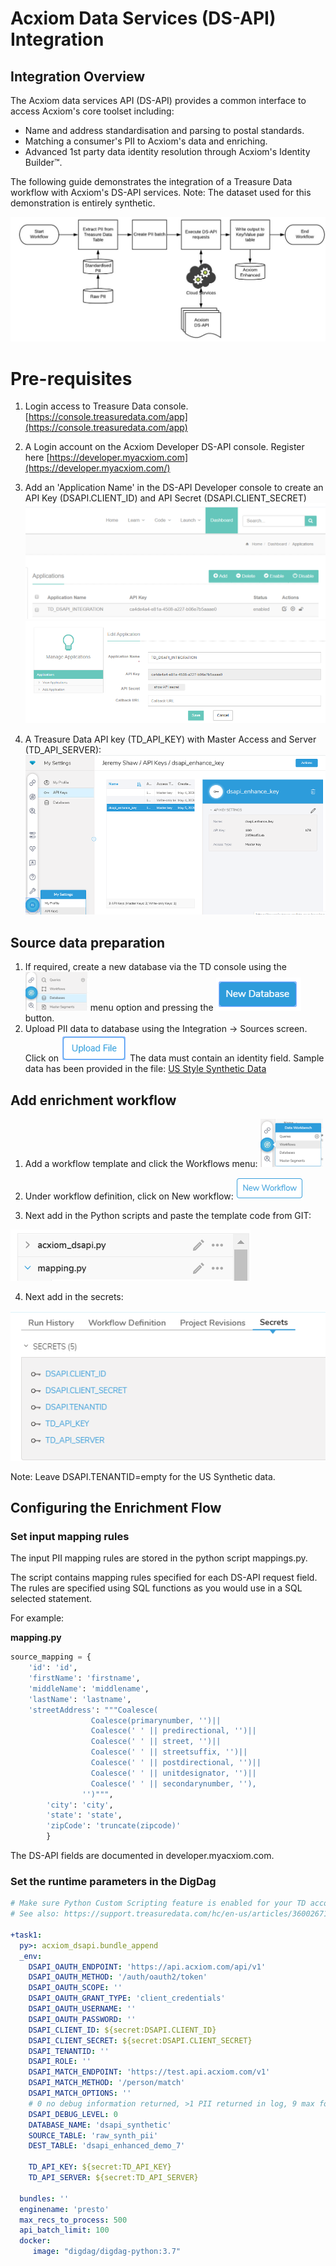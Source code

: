 # Acxiom Data Services (DS-API) Integration

## Integration Overview

The Acxiom data services API (DS-API) provides a common interface to access Acxiom's core toolset including:

* Name and address standardisation and parsing to postal standards.
* Matching a consumer's PII to Acxiom's data and enriching.
* Advanced 1st party data identity resolution through Acxiom's Identity Builder™.

The following guide demonstrates the integration of a Treasure Data workflow with Acxiom's DS-API services. 
Note: The dataset used for this demonstration is entirely synthetic.

![Data Flow](img/Integration_Overview.jpg)

# Pre-requisites
1. Login access to Treasure Data console. [https://console.treasuredata.com/app](https://console.treasuredata.com/app)

2. A Login account on the Acxiom Developer DS-API console. Register here [https://developer.myacxiom.com](https://developer.myacxiom.com/)

3. Add an 'Application Name' in the DS-API Developer console to create an API Key (DSAPI.CLIENT_ID) and API Secret (DSAPI.CLIENT_SECRET)
![my acxiom add application](img/add_application.png)
![location of api key and secret](img/api_key.png)

4. A Treasure Data API key (TD_API_KEY) with Master Access and Server (TD_API_SERVER):
![Treasure Data API key](img/TD_API_Key.png)


## Source data preparation

1. If required, create a new database via the TD console using the ![Database menu](img/database_menu.png) menu option and pressing the  ![Database Button](img/new_database_button.png) button.
2. Upload PII data to database using the Integration -> Sources screen. 
Click on ![Upload File](img/upload_file.png) 
The data must contain an identity field. Sample data has been provided in the file:
[US Style Synthetic Data](US_synthetic.csv)

   

## Add enrichment workflow

1. Add a workflow template and click the Workflows menu:
![workflow menu](img/workflows_menu.png)

2. Under workflow definition, click on New workflow:
![new workflow](img/new_workflow.jpg)

3. Next add in the Python scripts and paste the template code from GIT: 

![workflow scripts](img/workflow_scripts.png)

4. Next add in the secrets:

![secrets](img/required_secrets.png)

Note: Leave DSAPI.TENANTID=empty for the US Synthetic data.

## Configuring the Enrichment Flow

### Set input mapping rules

The input PII mapping rules are stored in the python script mappings.py.

The script contains mapping rules specified for each DS-API request field. The rules are specified using SQL functions as you would use in a SQL selected statement.

For example:

**mapping.py**
```python
source_mapping = {
    'id': 'id',
    'firstName': 'firstname',
    'middleName': 'middlename',
    'lastName': 'lastname',
    'streetAddress': """Coalesce(
                  Coalesce(primarynumber, '')||
                  Coalesce(' ' || predirectional, '')||
                  Coalesce(' ' || street, '')||
                  Coalesce(' ' || streetsuffix, '')||
                  Coalesce(' ' || postdirectional, '')||
                  Coalesce(' ' || unitdesignator, '')||
                  Coalesce(' ' || secondarynumber, ''),
                '')""",
        'city': 'city',
        'state': 'state',
        'zipCode': 'truncate(zipcode)'
        }
```

The DS-API fields are documented in developer.myacxiom.com.

### Set the runtime parameters in the DigDag
```yaml
# Make sure Python Custom Scripting feature is enabled for your TD account.
# See also: https://support.treasuredata.com/hc/en-us/articles/360026713713-Introduction-to-Custom-Scripts
 
+task1:
  py>: acxiom_dsapi.bundle_append
  _env:
    DSAPI_OAUTH_ENDPOINT: 'https://api.acxiom.com/api/v1'
    DSAPI_OAUTH_METHOD: '/auth/oauth2/token'
    DSAPI_OAUTH_SCOPE: ''
    DSAPI_OAUTH_GRANT_TYPE: 'client_credentials'
    DSAPI_OAUTH_USERNAME: ''
    DSAPI_OAUTH_PASSWORD: ''
    DSAPI_CLIENT_ID: ${secret:DSAPI.CLIENT_ID}
    DSAPI_CLIENT_SECRET: ${secret:DSAPI.CLIENT_SECRET}
    DSAPI_TENANTID: ''
    DSAPI_ROLE: ''
    DSAPI_MATCH_ENDPOINT: 'https://test.api.acxiom.com/v1'
    DSAPI_MATCH_METHOD: '/person/match'
    DSAPI_MATCH_OPTIONS: ''
    # 0 no debug information returned, >1 PII returned in log, 9 max forced input 1 rec
    DSAPI_DEBUG_LEVEL: 0
    DATABASE_NAME: 'dsapi_synthetic'
    SOURCE_TABLE: 'raw_synth_pii'
    DEST_TABLE: 'dsapi_enhanced_demo_7'
     
    TD_API_KEY: ${secret:TD_API_KEY}
    TD_API_SERVER: ${secret:TD_API_SERVER}
   
  bundles: ''
  enginename: 'presto' 
  max_recs_to_process: 500
  api_batch_limit: 100
  docker:
     image: "digdag/digdag-python:3.7"
 ```


